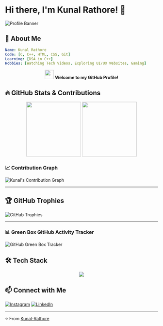 # Hi there, I'm Kunal Rathore! 👋

![Profile Banner](https://komarev.com/ghpvc/?username=Kunal-Rathore&color=blue&style=flat-square)

## 🚀 About Me

```yaml
Name: Kunal Rathore
Code: [C, C++, HTML, CSS, Git]
Learning: [DSA in C++]
Hobbies: [Watching Tech Videos, Exploring UI/UX Websites, Gaming]
```

<p align="center">
  <img src="https://media.giphy.com/media/hvRJCLFzcasrR4ia7z/giphy.gif" width="30px" height="30px"> 
  <b>Welcome to my GitHub Profile!</b>
</p>

## 🔥 GitHub Stats & Contributions

<p align="center">
  <img src="https://github-readme-stats.vercel.app/api?username=Kunal-Rathore&show_icons=true&theme=tokyonight" height="180px"/>
  <img src="https://streak-stats.demolab.com/?user=Kunal-Rathore&theme=tokyonight" height="180px"/>
</p>

### 📈 Contribution Graph
![Kunal's Contribution Graph](https://github-readme-activity-graph.vercel.app/graph?username=Kunal-Rathore&theme=tokyo-night)


---

## 🏆 GitHub Trophies

<!-- Your trophies card code -->
![GitHub Trophies](https://github-profile-trophy.vercel.app/?username=Kunal-Rathore&column=6&margin-w=5&margin-h=5&exclude=Followers,Stars)


---


### 📊 Green Box GitHub Activity Tracker
![GitHub Green Box Tracker](https://github-profile-summary-cards.vercel.app/api/cards/profile-details?username=Kunal-Rathore&theme=github_dark)

## 🛠️ Tech Stack

<p align="center">
  <img src="https://skillicons.dev/icons?i=cpp,html,css,git,github" />
</p>



## 📫 Connect with Me

[![Instagram](https://img.shields.io/badge/Instagram-Kunal--Rathore-181717?style=for-the-badge&logo=instagram)](https://instagram.com)
[![LinkedIn](https://img.shields.io/badge/LinkedIn-Kunal%20Rathore-blue?style=for-the-badge&logo=linkedin)](https://www.linkedin.com/in/)

---
⭐️ From [Kunal-Rathore](https://github.com/Kunal-Rathore)
